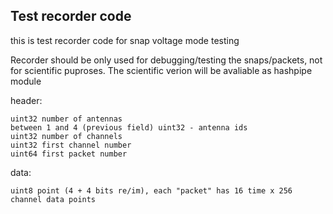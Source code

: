 ## Test recorder code

this is test recorder code for snap voltage mode testing

Recorder should be only used for debugging/testing the snaps/packets, not 
for scientific puproses. The scientific verion will be avaliable as hashpipe module

header:
```
uint32 number of antennas
between 1 and 4 (previous field) uint32 - antenna ids
uint32 number of channels
uint32 first channel number
uint64 first packet number
```

data:
```
uint8 point (4 + 4 bits re/im), each "packet" has 16 time x 256 channel data points
```
